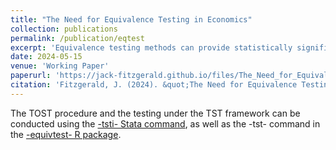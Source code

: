 ```yaml
---
title: "The Need for Equivalence Testing in Economics"
collection: publications
permalink: /publication/eqtest
excerpt: 'Equivalence testing methods can provide statistically significant evidence that relationships are practically equal to zero. I demonstrate their necessity in a systematic reproduction of estimates defending 135 null claims made in 81 articles from top economics journals. 26-39% of these estimates cannot be significantly bounded beneath benchmark effect sizes. Though prediction platform data reveals that researchers find these equivalence testing 'failure rates' to be unacceptable, researchers actually expect unacceptably high failure rates, accurately predicting that failure rates exceed acceptable thresholds by around 23 percentage points. To obtain failure rates that researchers deem acceptable, one must contend that nearly half of published effect sizes in economics are practically equivalent to zero. Because such a claim is ludicrous, Type II error rates are likely quite high throughout economics. This paper provides economists with empirical justification, guidelines, and commands in Stata and R for conducting credible equivalence testing in future research.'
date: 2024-05-15
venue: 'Working Paper'
paperurl: 'https://jack-fitzgerald.github.io/files/The_Need_for_Equivalence_Testing_in_Economics.pdf'
citation: 'Fitzgerald, J. (2024). &quot;The Need for Equivalence Testing in Economics.&quot; Working paper.'
---
```


The TOST procedure and the testing under the TST framework can be conducted using the [-tsti- Stata command]([https://github.com/jack-fitzgerald/tsti]), as well as the -tst- command in the [-equivtest- R package]([https://github.com/jack-fitzgerald/equivtest]).
